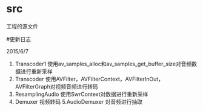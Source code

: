 # src
工程的源文件

#更新日志

2015/6/7
1. Transcoder1
使用av_samples_alloc和av_samples_get_buffer_size对音频数据进行重新采样
2. Transcoder
使用AVFilter，AVFilterContext，AVFilterInOut，AVFilterGraph对视频音频进行转码
3. ResamplingAudio
使用SwrContext对数据进行重新采样
4. Demuxer
视频转码
5.AudioDemuxer
对音频进行抽取
